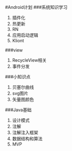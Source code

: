 #Android计划
###系统知识学习
1. 插件化
2. 热更新
3. RN
4. 应用启动逻辑
5. Kliont

###view
1. RecycleView相关
1. 事件分发

###小知识点
1. 贝塞尔曲线
2. svg图片
3. 矢量图颜色

###Java基础
1. 设计模式
2. 注解
3. 注解注入框架
4. 数据结构和算法
5. MVP

